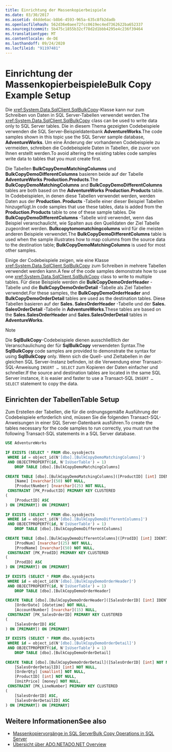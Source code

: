 ```yaml
---
title: Einrichtung der Massenkopierbeispiele
ms.date: 03/30/2017
ms.assetid: d4dde6ac-b8b6-4593-965a-635c8fb2dadb
ms.openlocfilehash: 562d36e0aee72fcc0619ec4ed7362622ba652337
ms.sourcegitcommit: 5b475c1855b32cf78d2d1bbb4295e4c236f39464
ms.translationtype: MT
ms.contentlocale: de-DE
ms.lasthandoff: 09/24/2020
ms.locfileid: "91197481"
---
```

# <a name="bulk-copy-example-setup"></a><span data-ttu-id="7f9b1-102">Einrichtung der Massenkopierbeispiele</span><span class="sxs-lookup"><span data-stu-id="7f9b1-102">Bulk Copy Example Setup</span></span>

<span data-ttu-id="7f9b1-103">Die <xref:System.Data.SqlClient.SqlBulkCopy>-Klasse kann nur zum Schreiben von Daten in SQL Server-Tabellen verwendet werden.</span><span class="sxs-lookup"><span data-stu-id="7f9b1-103">The <xref:System.Data.SqlClient.SqlBulkCopy> class can be used to write data only to SQL Server tables.</span></span> <span data-ttu-id="7f9b1-104">Die in diesem Thema gezeigten Codebeispiele verwenden die SQL Server-Beispieldatenbank **AdventureWorks**.</span><span class="sxs-lookup"><span data-stu-id="7f9b1-104">The code samples shown in this topic use the SQL Server sample database, **AdventureWorks**.</span></span> <span data-ttu-id="7f9b1-105">Um eine Änderung der vorhandenen Codebeispiele zu vermeiden, schreiben die Codebeispiele Daten in Tabellen, die zuvor von Ihnen erstellt werden.</span><span class="sxs-lookup"><span data-stu-id="7f9b1-105">To avoid altering the existing tables code samples write data to tables that you must create first.</span></span>  
  
 <span data-ttu-id="7f9b1-106">Die Tabellen **BulkCopyDemoMatchingColumns** und **BulkCopyDemoDifferentColumns** basieren beide auf der Tabelle **AdventureWorks** **Production.Products**.</span><span class="sxs-lookup"><span data-stu-id="7f9b1-106">The **BulkCopyDemoMatchingColumns** and **BulkCopyDemoDifferentColumns** tables are both based on the **AdventureWorks** **Production.Products** table.</span></span> <span data-ttu-id="7f9b1-107">In Codebeispielen, in denen diese Tabellen verwendet werden, werden Daten aus der **Production. Products** -Tabelle einer dieser Beispiel Tabellen hinzugefügt.</span><span class="sxs-lookup"><span data-stu-id="7f9b1-107">In code samples that use these tables, data is added from the **Production.Products** table to one of these sample tables.</span></span> <span data-ttu-id="7f9b1-108">Die **BulkCopyDemoDifferentColumns** -Tabelle wird verwendet, wenn das Beispiel veranschaulicht, wie Spalten aus den Quelldaten der Ziel Tabelle zugeordnet werden. **Bulkcopytomomatchingcolumns** wird für die meisten anderen Beispiele verwendet.</span><span class="sxs-lookup"><span data-stu-id="7f9b1-108">The **BulkCopyDemoDifferentColumns** table is used when the sample illustrates how to map columns from the source data to the destination table; **BulkCopyDemoMatchingColumns** is used for most other samples.</span></span>  
  
 <span data-ttu-id="7f9b1-109">Einige der Codebeispiele zeigen, wie eine Klasse <xref:System.Data.SqlClient.SqlBulkCopy> zum Schreiben in mehrere Tabellen verwendet werden kann.</span><span class="sxs-lookup"><span data-stu-id="7f9b1-109">A few of the code samples demonstrate how to use one <xref:System.Data.SqlClient.SqlBulkCopy> class to write to multiple tables.</span></span> <span data-ttu-id="7f9b1-110">Für diese Beispiele werden die **BulkCopyDemoOrderHeader** -Tabelle und die **BulkCopyDemoOrderDetail** -Tabelle als Ziel Tabellen verwendet.</span><span class="sxs-lookup"><span data-stu-id="7f9b1-110">For these samples, the **BulkCopyDemoOrderHeader** and **BulkCopyDemoOrderDetail** tables are used as the destination tables.</span></span> <span data-ttu-id="7f9b1-111">Diese Tabellen basieren auf der **Sales. SalesOrderHeader** -Tabelle und der **Sales. SalesOrderDetail** -Tabelle in **AdventureWorks**.</span><span class="sxs-lookup"><span data-stu-id="7f9b1-111">These tables are based on the **Sales.SalesOrderHeader** and **Sales.SalesOrderDetail** tables in **AdventureWorks**.</span></span>  
  
> [!NOTE]
> <span data-ttu-id="7f9b1-112">Die **SqlBulkCopy**-Codebeispiele dienen ausschließlich der Veranschaulichung der für **SqlBulkCopy** verwendeten Syntax.</span><span class="sxs-lookup"><span data-stu-id="7f9b1-112">The **SqlBulkCopy** code samples are provided to demonstrate the syntax for using **SqlBulkCopy** only.</span></span> <span data-ttu-id="7f9b1-113">Wenn sich die Quell- und Zieltabellen in der gleichen SQL Server-Instanz befinden, ist die Verwendung einer Transact-SQL-Anweisung `INSERT … SELECT` zum Kopieren der Daten einfacher und schneller.</span><span class="sxs-lookup"><span data-stu-id="7f9b1-113">If the source and destination tables are located in the same SQL Server instance, it is easier and faster to use a Transact-SQL `INSERT … SELECT` statement to copy the data.</span></span>  
  
## <a name="table-setup"></a><span data-ttu-id="7f9b1-114">Einrichten der Tabellen</span><span class="sxs-lookup"><span data-stu-id="7f9b1-114">Table Setup</span></span>  

 <span data-ttu-id="7f9b1-115">Zum Erstellen der Tabellen, die für die ordnungsgemäße Ausführung der Codebeispiele erforderlich sind, müssen Sie die folgenden Transact-SQL-Anweisungen in einer SQL Server-Datenbank ausführen.</span><span class="sxs-lookup"><span data-stu-id="7f9b1-115">To create the tables necessary for the code samples to run correctly, you must run the following Transact-SQL statements in a SQL Server database.</span></span>  
  
```sql
USE AdventureWorks  
  
IF EXISTS (SELECT * FROM dbo.sysobjects
 WHERE id = object_id(N'[dbo].[BulkCopyDemoMatchingColumns]')  
 AND OBJECTPROPERTY(id, N'IsUserTable') = 1)  
    DROP TABLE [dbo].[BulkCopyDemoMatchingColumns]  
  
CREATE TABLE [dbo].[BulkCopyDemoMatchingColumns]([ProductID] [int] IDENTITY(1,1) NOT NULL,  
    [Name] [nvarchar](50) NOT NULL,  
    [ProductNumber] [nvarchar](25) NOT NULL,  
 CONSTRAINT [PK_ProductID] PRIMARY KEY CLUSTERED  
(  
    [ProductID] ASC  
) ON [PRIMARY]) ON [PRIMARY]  
  
IF EXISTS (SELECT * FROM dbo.sysobjects
 WHERE id = object_id(N'[dbo].[BulkCopyDemoDifferentColumns]')  
 AND OBJECTPROPERTY(id, N'IsUserTable') = 1)  
    DROP TABLE [dbo].[BulkCopyDemoDifferentColumns]  
  
CREATE TABLE [dbo].[BulkCopyDemoDifferentColumns]([ProdID] [int] IDENTITY(1,1) NOT NULL,  
    [ProdNum] [nvarchar](25) NOT NULL,  
    [ProdName] [nvarchar](50) NOT NULL,  
 CONSTRAINT [PK_ProdID] PRIMARY KEY CLUSTERED  
(  
    [ProdID] ASC  
) ON [PRIMARY]) ON [PRIMARY]  
  
IF EXISTS (SELECT * FROM dbo.sysobjects
 WHERE id = object_id(N'[dbo].[BulkCopyDemoOrderHeader]')  
 AND OBJECTPROPERTY(id, N'IsUserTable') = 1)  
    DROP TABLE [dbo].[BulkCopyDemoOrderHeader]  
  
CREATE TABLE [dbo].[BulkCopyDemoOrderHeader]([SalesOrderID] [int] IDENTITY(1,1) NOT NULL,  
    [OrderDate] [datetime] NOT NULL,  
    [AccountNumber] [nvarchar](15) NULL,  
 CONSTRAINT [PK_SalesOrderID] PRIMARY KEY CLUSTERED  
(  
    [SalesOrderID] ASC  
) ON [PRIMARY]) ON [PRIMARY]  
  
IF EXISTS (SELECT * FROM dbo.sysobjects
 WHERE id = object_id(N'[dbo].[BulkCopyDemoOrderDetail]')  
 AND OBJECTPROPERTY(id, N'IsUserTable') = 1)  
    DROP TABLE [dbo].[BulkCopyDemoOrderDetail]  
  
CREATE TABLE [dbo].[BulkCopyDemoOrderDetail]([SalesOrderID] [int] NOT NULL,  
    [SalesOrderDetailID] [int] NOT NULL,  
    [OrderQty] [smallint] NOT NULL,  
    [ProductID] [int] NOT NULL,  
    [UnitPrice] [money] NOT NULL,  
 CONSTRAINT [PK_LineNumber] PRIMARY KEY CLUSTERED  
(  
    [SalesOrderID] ASC,  
    [SalesOrderDetailID] ASC  
) ON [PRIMARY]) ON [PRIMARY]  
```  
  
## <a name="see-also"></a><span data-ttu-id="7f9b1-116">Weitere Informationen</span><span class="sxs-lookup"><span data-stu-id="7f9b1-116">See also</span></span>

- [<span data-ttu-id="7f9b1-117">Massenkopiervorgänge in SQL Server</span><span class="sxs-lookup"><span data-stu-id="7f9b1-117">Bulk Copy Operations in SQL Server</span></span>](bulk-copy-operations-in-sql-server.md)
- [<span data-ttu-id="7f9b1-118">Übersicht über ADO.NET</span><span class="sxs-lookup"><span data-stu-id="7f9b1-118">ADO.NET Overview</span></span>](../ado-net-overview.md)
